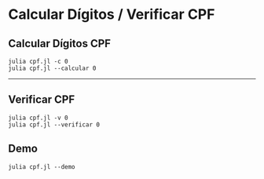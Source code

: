 # Calcular Dígitos / Verificar CPF

## Calcular Dígitos CPF

```shell
julia cpf.jl -c 0
julia cpf.jl --calcular 0
```

---

## Verificar CPF

```shell
julia cpf.jl -v 0
julia cpf.jl --verificar 0
```

## Demo

```shell
julia cpf.jl --demo
```
